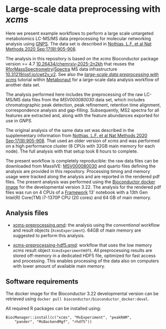 # Large-scale data preprocessing with *xcms*

Here we present example workflows to perform a large scale untargeted
metabolomics LC-MS/MS data preprocessing for molecular networking analysis using
[GNPS](http://gnps.ucsd.edu). The data set is described in [Nothias, L.F. et al
Nat Methods 2020 Sep;17(9):905-908](https://doi.org/10.1038/s41592-020-0933-6).

The analysis in this repository is based on the *xcms* Bioconductor package
version >= 4.7
[10.26434/chemrxiv-2025-2n2kh](https://doi.org/10.26434/chemrxiv-2025-2n2kh)
that reuses the
[RforMassSpectrometry](https://rformassspectrometry.org)/[Spectra](https://github.com/rformassspectrometry/Spectra)
MS data infrastructure
[10.31219/osf.io/cwt2v_v2](https://doi.org/10.31219/osf.io/cwt2v_v2). See also
the [*large-scale data preprocessing with
xcms*](https://rformassspectrometry.github.io/Metabonaut/articles/large-scale-analysis.html)
tutorial within [Metabonaut](https://doi.org/10.5281/zenodo.15062929) for a
large-scale data analysis workflow of another data set.

The analysis performed here includes the preprocessing of the raw LC-MS/MS data
files from the *MSV000080030* data set, which includes chromatographic peak
detection, peak refinement, retention time alignment, correspondence analysis
and gap-filling. Subsequently, MS2 spectra for all features are extracted and,
along with the feature abundances exported for use in *GNPS*.

The original analysis of the same data set was described in the supplementary
information from [Nothias, L.F. et al Nat Methods 2020
Sep;17(9):905-908](https://doi.org/10.1038/s41592-020-0933-6). That used an
older version of *xcms* and was performed on a high performance cluster (8 CPUs
with 32GB main memory for each node). The full analysis with that setup took 8
hours to complete.

The present workflow is completely reproducible: the raw data files can be
downloaded from MassIVE:
[MSV000080030](https://gnps.ucsd.edu/ProteoSAFe/result.jsp?task=5e7034cc98c54a47b803b144bff6a296&view=advanced_view)
and quarto files defining the analysis are provided in this repository.
Processing timing and memory usage were tracked along the analysis and are
reported in the rendered pdf files. The present analysis was performed using the
[Bioconductor docker
image](https://hub.docker.com/r/bioconductor/bioconductor_docker/) for the
developmental version 3.22. The analysis for the rendered pdf files was run on 4
CPUs of a [Framework](https://frame.work) 13' notebook with a 13th Gen Intel(R)
Core(TM) i7-1370P CPU (20 cores) and 64 GB of main memory.

## Analysis files

- [xcms-preprocessing.qmd](xmcs-preprocessing.qmd): the analysis using the
  *conventional* workflow and result objects (`XcmsExperiment`). 64GB of main
  memory are suggested to perform this analysis.

- [xcms-preprocessing-hdf5.qmd](xcms-preprocessing-hdf5.qmd): workflow that uses
  the low memory *xcms* result object `XcmsExperimentHdf5`. All preprocessing
  results are stored off-memory in a dedicated HDF5 file, optimized for fast
  access and processing. This enables processing of the data also on computers
  with lower amount of available main memory.

## Software requirements

The docker image for the Bioconductor 3.22 developmental version can be
retrieved using `docker pull bioconductor/bioconductor_docker:devel`.

All required R packages can be installed using:

```{r}
BiocManager::install(c("xcms", "MsExperiment", "peakRAM",
    "pander", "MsBackendMgf", "rhdf5"))
```
